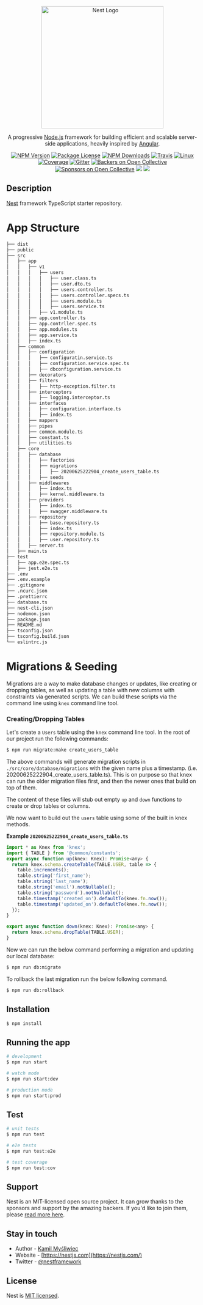 <p align="center">
  <a href="http://nestjs.com/" target="blank"><img src="https://nestjs.com/img/logo_text.svg" width="320" alt="Nest Logo" /></a>
</p>

[travis-image]: https://api.travis-ci.org/nestjs/nest.svg?branch=master
[travis-url]: https://travis-ci.org/nestjs/nest
[linux-image]: https://img.shields.io/travis/nestjs/nest/master.svg?label=linux
[linux-url]: https://travis-ci.org/nestjs/nest

  <p align="center">A progressive <a href="http://nodejs.org" target="blank">Node.js</a> framework for building efficient and scalable server-side applications, heavily inspired by <a href="https://angular.io" target="blank">Angular</a>.</p>
    <p align="center">
<a href="https://www.npmjs.com/~nestjscore"><img src="https://img.shields.io/npm/v/@nestjs/core.svg" alt="NPM Version" /></a>
<a href="https://www.npmjs.com/~nestjscore"><img src="https://img.shields.io/npm/l/@nestjs/core.svg" alt="Package License" /></a>
<a href="https://www.npmjs.com/~nestjscore"><img src="https://img.shields.io/npm/dm/@nestjs/core.svg" alt="NPM Downloads" /></a>
<a href="https://travis-ci.org/nestjs/nest"><img src="https://api.travis-ci.org/nestjs/nest.svg?branch=master" alt="Travis" /></a>
<a href="https://travis-ci.org/nestjs/nest"><img src="https://img.shields.io/travis/nestjs/nest/master.svg?label=linux" alt="Linux" /></a>
<a href="https://coveralls.io/github/nestjs/nest?branch=master"><img src="https://coveralls.io/repos/github/nestjs/nest/badge.svg?branch=master#5" alt="Coverage" /></a>
<a href="https://gitter.im/nestjs/nestjs?utm_source=badge&utm_medium=badge&utm_campaign=pr-badge&utm_content=body_badge"><img src="https://badges.gitter.im/nestjs/nestjs.svg" alt="Gitter" /></a>
<a href="https://opencollective.com/nest#backer"><img src="https://opencollective.com/nest/backers/badge.svg" alt="Backers on Open Collective" /></a>
<a href="https://opencollective.com/nest#sponsor"><img src="https://opencollective.com/nest/sponsors/badge.svg" alt="Sponsors on Open Collective" /></a>
  <a href="https://paypal.me/kamilmysliwiec"><img src="https://img.shields.io/badge/Donate-PayPal-dc3d53.svg"/></a>
  <a href="https://twitter.com/nestframework"><img src="https://img.shields.io/twitter/follow/nestframework.svg?style=social&label=Follow"></a>
</p>
  <!--[![Backers on Open Collective](https://opencollective.com/nest/backers/badge.svg)](https://opencollective.com/nest#backer)
  [![Sponsors on Open Collective](https://opencollective.com/nest/sponsors/badge.svg)](https://opencollective.com/nest#sponsor)-->

## Description

[Nest](https://github.com/nestjs/nest) framework TypeScript starter repository.

# App Structure

```bash
├── dist
├── public
├── src
│   ├── app
│   │   ├── v1
│   │   │   ├── users
│   │   │   │   ├── user.class.ts
│   │   │   │   ├── user.dto.ts
│   │   │   │   ├── users.controller.ts
│   │   │   │   ├── users.controller.specs.ts
│   │   │   │   ├── users.module.ts
│   │   │   │   ├── users.service.ts
│   │   │   ├── v1.module.ts
│   │   ├── app.controller.ts
│   │   ├── app.contrller.spec.ts
│   │   ├── app.modules.ts
│   │   ├── app.service.ts
│   │   ├── index.ts
│   ├── common
│   │   ├── configuration
│   │   │   ├── configuratin.service.ts
│   │   │   ├── configuration.service.spec.ts
│   │   │   ├── dbconfiguration.service.ts
│   │   ├── decorators
│   │   ├── filters
│   │   │   ├── http-exception.filter.ts
│   │   ├── interceptors
│   │   │   ├── logging.interceptor.ts
│   │   ├── interfaces
│   │   │   ├── configuration.interface.ts
│   │   │   ├── index.ts
│   │   ├── mappers
│   │   ├── pipes
│   │   ├── common.module.ts
│   │   ├── constant.ts
│   │   ├── utilities.ts
│   ├── core
│   │   ├── database
│   │   │   ├── factories
│   │   │   ├── migrations
│   │   │   │   ├── 20200625222904_create_users_table.ts
│   │   │   ├── seeds
│   │   ├── middlewares
│   │   │   ├── index.ts
│   │   │   ├── kernel.middleware.ts
│   │   ├── providers
│   │   │   ├── index.ts
│   │   │   ├── swagger.middleware.ts
│   │   ├── repository
│   │   │   ├── base.repository.ts
│   │   │   ├── index.ts
│   │   │   ├── repository.module.ts
│   │   │   ├── user.repository.ts
│   │   ├── server.ts
│   ├── main.ts
├── test
│   ├── app.e2e.spec.ts
│   ├── jest.e2e.ts
├── .env
├── .env.example
├── .gitignore
├── .ncurc.json
├── .prettierrc
├── database.ts
├── nest-cli.json
├── nodemon.json
├── package.json
├── README.md
├── tsconfig.json
├── tsconfig.build.json
└── eslintrc.js
```

# Migrations & Seeding

Migrations are a way to make database changes or updates, like creating or dropping tables, as well as updating a table with new columns with constraints via generated scripts. We can build these scripts via the command line using `knex` command line tool.

### Creating/Dropping Tables

Let's create a `Users` table using the `knex` command line tool. In the root of our project run the following commands:

```bash
$ npm run migrate:make create_users_table
```

The above commands will generate migration scripts in `./src/core/database/migrations` with the given name plus a timestamp. (i.e. 20200625222904_create_users_table.ts). This is on purpose so that knex can run the older migration files first, and then the newer ones that build on top of them.

The content of these files will stub out empty `up` and `down` functions to create or drop tables or columns.

We now want to build out the `users` table using some of the built in knex methods.

**Example `20200625222904_create_users_table.ts`**

```javascript
import * as Knex from 'knex';
import { TABLE } from '@common/constants';
export async function up(knex: Knex): Promise<any> {
  return knex.schema.createTable(TABLE.USER, table => {
    table.increments();
    table.string('first_name');
    table.string('last_name');
    table.string('email').notNullable();
    table.string('password').notNullable();
    table.timestamp('created_on').defaultTo(knex.fn.now());
    table.timestamp('updated_on').defaultTo(knex.fn.now());
  });
}

export async function down(knex: Knex): Promise<any> {
  return knex.schema.dropTable(TABLE.USER);
}
```

Now we can run the below command performing a migration and updating our local database:

```bash
$ npm run db:migrate
```

To rollback the last migration run the below following command.

```bash
$ npm run db:rollback
```

## Installation

```bash
$ npm install
```

## Running the app

```bash
# development
$ npm run start

# watch mode
$ npm run start:dev

# production mode
$ npm run start:prod
```

## Test

```bash
# unit tests
$ npm run test

# e2e tests
$ npm run test:e2e

# test coverage
$ npm run test:cov
```

## Support

Nest is an MIT-licensed open source project. It can grow thanks to the sponsors and support by the amazing backers. If you'd like to join them, please [read more here](https://docs.nestjs.com/support).

## Stay in touch

- Author - [Kamil Myśliwiec](https://kamilmysliwiec.com)
- Website - [https://nestjs.com](https://nestjs.com/)
- Twitter - [@nestframework](https://twitter.com/nestframework)

## License

Nest is [MIT licensed](LICENSE).
